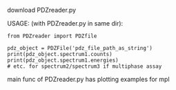 download PDZreader.py

USAGE:
(with PDZreader.py in same dir):

    from PDZreader import PDZfile

    pdz_object = PDZFile('pdz_file_path_as_string')
    print(pdz_object.spectrum1.counts)
    print(pdz_object.spectrum1.energies)
    # etc. for spectrum2/spectrum3 if multiphase assay

main func of PDZreader.py has plotting examples for mpl
    
